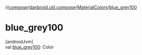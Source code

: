 //[compose](../../../index.md)/[danbroid.util.compose](../index.md)/[MaterialColors](index.md)/[blue_grey100](blue_grey100.md)

# blue_grey100

[androidJvm]\
val [blue_grey100](blue_grey100.md): Color
